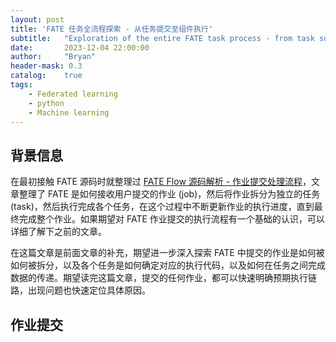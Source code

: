```yaml
---
layout: post
title: 'FATE 任务全流程探索 - 从任务提交至组件执行'
subtitle:   "Exploration of the entire FATE task process - from task submission to component execution"
date:       2023-12-04 22:00:00
author:     "Bryan"
header-mask: 0.3
catalog:    true
tags:
    - Federated learning
    - python
    - Machine learning
---
```


## 背景信息
在最初接触 FATE 源码时就整理过 [FATE Flow 源码解析 - 作业提交处理流程](https://zhuanlan.zhihu.com/p/667631987)，文章整理了 FATE 是如何接收用户提交的作业 (job)，然后将作业拆分为独立的任务 (task)，然后执行完成各个任务，在这个过程中不断更新作业的执行进度，直到最终完成整个作业。如果期望对 FATE 作业提交的执行流程有一个基础的认识，可以详细了解下之前的文章。

在这篇文章是前面文章的补充，期望进一步深入探索 FATE 中提交的作业是如何被如何被拆分，以及各个任务是如何确定对应的执行代码，以及如何在任务之间完成数据的传递。期望读完这篇文章，提交的任何作业，都可以快速明确预期执行链路，出现问题也快速定位具体原因。

## 作业提交




